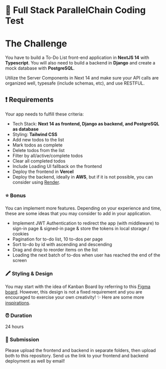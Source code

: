 # 📝 Full Stack ParallelChain Coding Test 

# The Challenge
You have to build a To-Do List front-end application in <b>NextJS 14</b> with <b>Typescript</b>. You will also need to build a backend in <b>Django</b> and create a mock database with <b>PostgreSQL</b>.

Utilize the Server Components in Next 14 and make sure your API calls are organized well, typesafe (include schemas, etc), and use RESTFUL.

## ❗️ Requirements
Your app needs to fulfill these criteria:
- Tech Stack: <b>Next 14 as frontend, Django as backend, and PostgreSQL as database</b>
- Styling: <b>Tailwind CSS</b>
- Add new todos to the list
- Mark todos as complete
- Delete todos from the list
- Filter by all/active/complete todos
- Clear all completed todos
- Include Loading UI fallback on the frontend
- Deploy the frontend in <b>Vercel</b>
- Deploy the backend, ideally in <b>AWS</b>, but if it is not possible, you can consider using <a href="https://docs.render.com/free">Render</a>.

### ⭐️ Bonus
You can implement more features. Depending on your experience and time, these are some ideas that you may consider to add in your application.
 - Implement JWT Authentication to redirect the app (with middleware) to sign-in page & signed-in page & store the tokens in local storage / cookies
 - Pagination for to-do list, 10 to-dos per page
 - Sort to-do by id with ascending and descending
 - Drag and drop to reorder items on the list
 - Loading the next batch of to-dos when user has reached the end of the screen

### 🖍️ Styling & Design
You may start with the idea of Kanban Board by referring to this <a href="https://www.figma.com/file/TlXApQXb6UZPeQHEXwfubs/Simple-Kanban-Board-(Community)?type=design&node-id=13-1406&mode=design&t=kW5xErRlvv9iVUEV-0" target="_blank">Figma board</a>.
However, this design is not a fixed requirement and you are encouraged to exercise your own creativity! ✨
Here are some more <a href="https://dribbble.com/tags/todo-list" target="_blank">inspirations</a>.

### ⏰ Duration
24 hours

### 🎉 Submission
Please upload the frontend and backend in separate folders, then upload both to this repository. Send us the link to your frontend and backend deployment as well by email!
